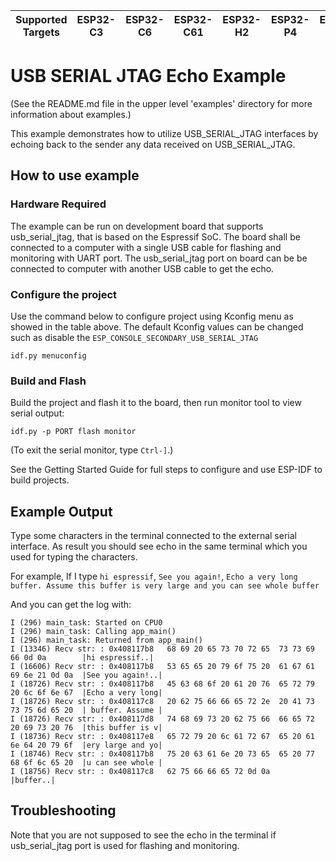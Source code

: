 | Supported Targets | ESP32-C3 | ESP32-C6 | ESP32-C61 | ESP32-H2 | ESP32-P4 | ESP32-S3 |
| ----------------- | -------- | -------- | --------- | -------- | -------- | -------- |

# USB SERIAL JTAG Echo Example

(See the README.md file in the upper level 'examples' directory for more information about examples.)

This example demonstrates how to utilize USB_SERIAL_JTAG interfaces by echoing back to the sender any data received on USB_SERIAL_JTAG.

## How to use example

### Hardware Required

The example can be run on development board that supports usb_serial_jtag, that is based on the Espressif SoC. The board shall be connected to a computer with a single USB cable for flashing and monitoring with UART port. The usb_serial_jtag port on board can be be connected to computer with another USB cable to get the echo.

### Configure the project

Use the command below to configure project using Kconfig menu as showed in the table above.
The default Kconfig values can be changed such as disable the `ESP_CONSOLE_SECONDARY_USB_SERIAL_JTAG`
```
idf.py menuconfig
```

### Build and Flash

Build the project and flash it to the board, then run monitor tool to view serial output:

```
idf.py -p PORT flash monitor
```

(To exit the serial monitor, type ``Ctrl-]``.)

See the Getting Started Guide for full steps to configure and use ESP-IDF to build projects.

## Example Output

Type some characters in the terminal connected to the external serial interface. As result you should see echo in the same terminal which you used for typing the characters.

For example, If I type `hi espressif`, `See you again!`, `Echo a very long buffer. Assume this buffer is very large and you can see whole buffer`

And you can get the log with:

```
I (296) main_task: Started on CPU0
I (296) main_task: Calling app_main()
I (296) main_task: Returned from app_main()
I (13346) Recv str: : 0x408117b8   68 69 20 65 73 70 72 65  73 73 69 66 0d 0a        |hi espressif..|
I (16606) Recv str: : 0x408117b8   53 65 65 20 79 6f 75 20  61 67 61 69 6e 21 0d 0a  |See you again!..|
I (18726) Recv str: : 0x408117b8   45 63 68 6f 20 61 20 76  65 72 79 20 6c 6f 6e 67  |Echo a very long|
I (18726) Recv str: : 0x408117c8   20 62 75 66 66 65 72 2e  20 41 73 73 75 6d 65 20  | buffer. Assume |
I (18726) Recv str: : 0x408117d8   74 68 69 73 20 62 75 66  66 65 72 20 69 73 20 76  |this buffer is v|
I (18736) Recv str: : 0x408117e8   65 72 79 20 6c 61 72 67  65 20 61 6e 64 20 79 6f  |ery large and yo|
I (18746) Recv str: : 0x408117b8   75 20 63 61 6e 20 73 65  65 20 77 68 6f 6c 65 20  |u can see whole |
I (18756) Recv str: : 0x408117c8   62 75 66 66 65 72 0d 0a                           |buffer..|
```

## Troubleshooting

Note that you are not supposed to see the echo in the terminal if usb_serial_jtag port is used for flashing and monitoring.
